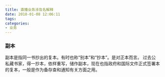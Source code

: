 ```yaml
---
title: 直播业务涉及名解释
date: 2018-01-08 12:06:11
tags:
categories:
- 业务
---
```


### 副本
副本是指同一书抄出的复本。有时也称“别本”和“抄本”。是对正本而言。
过去公私藏书家，得一抄本，依样重写，储作副本，现在也指政府和国际文件正式签署本的复本，一般是作为备存查和通知有关方面之用。
